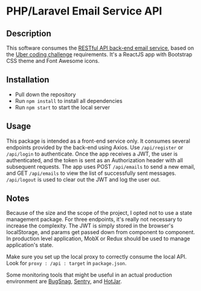 # PHP/Laravel Email Service API

## Description

This software consumes the [RESTful API back-end email service](https://github.com/kirillsimin/LaravelEmailAPI), based on the [Uber coding challenge](https://github.com/uber/coding-challenge-tools) requirements. It's a ReactJS app with Bootstrap CSS theme and Font Awesome icons.

## Installation

* Pull down the repository
* Run `npm install` to install all dependencies
* Run `npm start` to start the local server

## Usage

This package is intended as a front-end service only. It consumes several endpoints provided by the back-end using Axios. Use `/api/register` or `/api/login` to authenticate. Once the app receives a JWT, the user is authenticated, and the token is sent as an Authorization header with all subsequent requests. The app uses POST `/api/emails` to send a new email, and GET `/api/emails` to view the list of successfully sent messages.  `/api/logout` is used to clear out the JWT and log the user out.

## Notes

Because of the size and the scope of the project, I opted not to use a state management package. For three endpoints, it's really not necessary to increase the complexity. The JWT is simply stored in the browser's localStorage, and params get passed down from component to component. In production level application, MobX or Redux should be used to manage application's state.

Make sure you set up the local proxy to correctly consume the local API. Look for `proxy : /api : target` in `package.json`.

Some monitoring tools that might be useful in an actual production environment are [BugSnag](https://www.bugsnag.com), [Sentry](https://sentry.io/), and [HotJar](https://www.hotjar.com/).